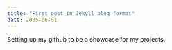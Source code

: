 ```yaml
---
title: "First post in Jekyll blog format"
date: 2025-06-01
---
```


Setting up my github to be a showcase for my projects.
